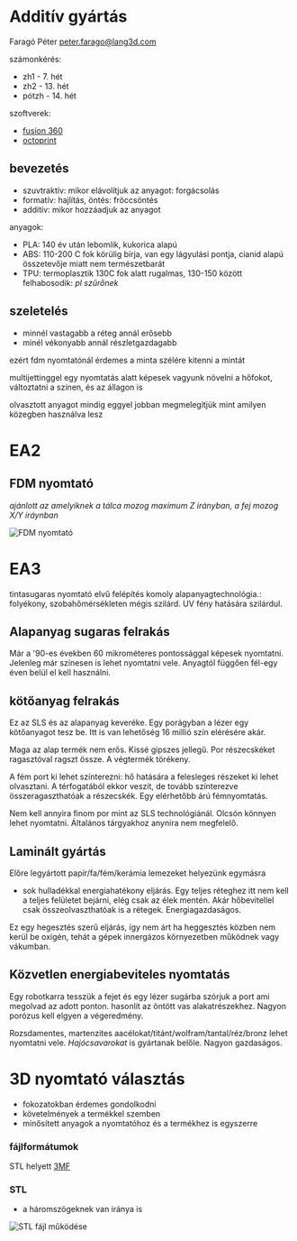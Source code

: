 # Additív gyártás
Faragó Péter
peter.farago@lang3d.com

számonkérés:
- zh1 - 7. hét
- zh2 - 13. hét
- pótzh - 14. hét

szoftverek:
- [fusion 360](https://www.autodesk.hu/products/fusion-360/overview)
- [octoprint ](https://octoprint.org/)

## bevezetés
- szuvtraktív: mikor elávolítjuk az anyagot: forgácsolás
- formatív: hajlítás, öntés: fröccsöntés
- additív: mikor hozzáadjuk az anyagot

anyagok:
- PLA: 140 év után lebomlik, kukorica alapú
- ABS: 110-200 C fok körülig bírja, van egy lágyulási pontja, cianid alapú összetevője miatt nem természetbarát
- TPU: termoplasztik 130C fok alatt rugalmas, 130-150 között felhabosodik: *pl szűrőnek*

## szeletelés
- minnél vastagabb a réteg annál erősebb
- minél vékonyabb annál részletgazdagabb

ezért fdm nyomtatónál érdemes a minta szélére kitenni a mintát

multijettinggel egy nyomtatás alatt képesek vagyunk növelni a hőfokot, változtatni a színen, és az állagon is

olvasztott anyagot mindig eggyel jobban megmelegítjük mint amilyen közegben használva lesz

# EA2
## FDM nyomtató
*ajánlott az amelyiknek a tálca mozog maximum Z irányban, a fej mozog X/Y iráynban*

![FDM nyomtató](https://www.researchgate.net/profile/Wenyao-Xu/publication/328324778/figure/fig2/AS:682531510829056@1539739601237/The-mechatronic-structure-of-an-FDM-3D-printer-with-inevitable-variations-arising-from.ppm)

# EA3
tintasugaras nyomtató elvű felépítés
komoly alapanyagtechnológia.: folyékony, szobahőmérsékleten mégis szilárd. UV fény hatására szilárdul.

## Alapanyag sugaras felrakás
Már a '90-es években 60 mikrométeres pontossággal képesek nyomtatni. Jelenleg már színesen is lehet nyomtatni vele. Anyagtól függően fél-egy éven belül el kell használni.  

## kötőanyag felrakás
Ez az SLS és az alapanyag keveréke. Egy porágyban a lézer egy kötőanyagot tesz be. Itt is van lehetőség 16 millió szín elérésére akár. 

Maga az alap termék nem erős. Kissé gipszes jellegű. Por részecskéket ragasztóval ragszt össze. A végtermék törékeny. 

A fém port ki lehet színterezni: hő hatására a felesleges részeket ki lehet olvasztani. A térfogatából ekkor veszít, de tovább színterezve összeragaszthatóak a részecskék. Egy elérhetőbb árú fémnyomtatás. 

Nem kell annyira finom por mint az SLS technológiánál. Olcsón könnyen lehet nyomtatni. Általános tárgyakhoz anynira nem megfelelő.

## Laminált gyártás
Előre legyártott papír/fa/fém/kerámia lemezeket helyezünk egymásra
- sok hulladékkal energiahatékony eljárás. Egy teljes réteghez itt nem kell a teljes felületet bejárni, elég csak az élek mentén. Akár hőbevitellel csak összeolvaszthatóak is a rétegek. Energiagazdaságos.

Ez egy hegesztés szerű eljárás, így nem árt ha heggesztés közben nem kerül be oxigén, tehát a gépek innergázos környezetben működnek vagy vákumban.

## Közvetlen energiabeviteles nyomtatás
Egy robotkarra tesszük a fejet és egy lézer sugárba szórjuk a port ami megolvad az adott ponton.
hasonlít az öntött vas alakatrészekhez. Nagyon porózus kell elgyen a végeredmény. 

Rozsdamentes, martenzites aacélokat/titánt/wolfram/tantal/réz/bronz lehet nyomtatni vele. *Hajócsavarokat* is gyártanak belőle. Nagyon gazdaságos.

# 3D nyomtató választás
- fokozatokban érdemes gondolkodni
- követelmények a termékkel szemben
- minősített anyagok a nyomtatóhoz és a termékhez is egyszerre

### fájlformátumok
STL helyett [3MF](https://blog.grabcad.com/blog/2020/04/21/3mf-vs-stl-file-types/)

### STL
- a háromszögeknek van iránya is

![STL fájl működése](https://upload.wikimedia.org/wikipedia/commons/thumb/a/a6/The_differences_between_CAD_and_STL_Models.svg/1024px-The_differences_between_CAD_and_STL_Models.svg.png)



